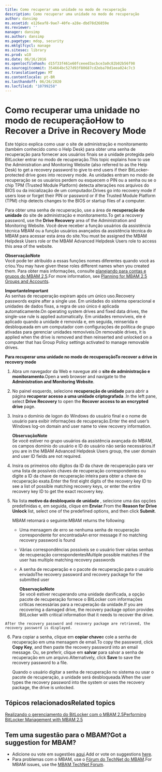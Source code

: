 ```yaml
---
title: Como recuperar uma unidade no modo de recuperação
description: Como recuperar uma unidade no modo de recuperação
author: dansimp
ms.assetid: e126eaf8-9ae7-40fe-a28e-dbd78d26859e
ms.reviewer: ''
manager: dansimp
ms.author: dansimp
ms.pagetype: mdop, security
ms.mktglfcycl: manage
ms.sitesec: library
ms.prod: w10
ms.date: 06/16/2016
ms.openlocfilehash: d15f33f461e60fceeed3acbce3a0c82b02b56f98
ms.sourcegitcommit: 354664bc527d93f80687cd2eba70d1eea024c7c3
ms.translationtype: MT
ms.contentlocale: pt-BR
ms.lasthandoff: 06/26/2020
ms.locfileid: "10799258"
---
```

# <span data-ttu-id="65237-103">Como recuperar uma unidade no modo de recuperação</span><span class="sxs-lookup"><span data-stu-id="65237-103">How to Recover a Drive in Recovery Mode</span></span>


<span data-ttu-id="65237-104">Este tópico explica como usar o site de administração e monitoramento (também conhecido como o Help Desk) para obter uma senha de recuperação para fornecer aos usuários finais se a unidade protegida pelo BitLocker entrar no modo de recuperação.</span><span class="sxs-lookup"><span data-stu-id="65237-104">This topic explains how to use the Administration and Monitoring Website (also referred to as the Help Desk) to get a recovery password to give to end users if their BitLocker-protected drive goes into recovery mode.</span></span> <span data-ttu-id="65237-105">As unidades entram no modo de recuperação se os usuários perdem ou esquecem o PIN ou a senha ou se o chip TPM (Trusted Module Platform) detecta alterações nos arquivos do BIOS ou da inicialização de um computador.</span><span class="sxs-lookup"><span data-stu-id="65237-105">Drives go into recovery mode if users lose or forget their PIN or password or if the Trusted Module Platform (TPM) chip detects changes to the BIOS or startup files of a computer.</span></span>

<span data-ttu-id="65237-106">Para obter uma senha de recuperação, use a área de **recuperação de unidade** do site de administração e monitoramento.</span><span class="sxs-lookup"><span data-stu-id="65237-106">To get a recovery password, use the **Drive Recovery** area of the Administration and Monitoring Website.</span></span> <span data-ttu-id="65237-107">Você deve receber a função usuários da assistência técnica MBAM ou a função usuários avançados da assistência técnica do MBAM para acessar esta área do site.</span><span class="sxs-lookup"><span data-stu-id="65237-107">You must be assigned the MBAM Helpdesk Users role or the MBAM Advanced Helpdesk Users role to access this area of the website.</span></span>

**<span data-ttu-id="65237-108">Observação</span><span class="sxs-lookup"><span data-stu-id="65237-108">Note</span></span>**  
<span data-ttu-id="65237-109">Você pode ter atribuído a essas funções nomes diferentes quando você as criou.</span><span class="sxs-lookup"><span data-stu-id="65237-109">You may have given these roles different names when you created them.</span></span> <span data-ttu-id="65237-110">Para obter mais informações, consulte [planejando para contas e grupos do MBAM 2,5](planning-for-mbam-25-groups-and-accounts.md#bkmk-helpdesk-roles).</span><span class="sxs-lookup"><span data-stu-id="65237-110">For more information, see [Planning for MBAM 2.5 Groups and Accounts](planning-for-mbam-25-groups-and-accounts.md#bkmk-helpdesk-roles).</span></span>



**<span data-ttu-id="65237-111">Importante</span><span class="sxs-lookup"><span data-stu-id="65237-111">Important</span></span>**  
<span data-ttu-id="65237-112">As senhas de recuperação expiram após um único uso.</span><span class="sxs-lookup"><span data-stu-id="65237-112">Recovery passwords expire after a single use.</span></span> <span data-ttu-id="65237-113">Em unidades do sistema operacional e unidades de dados fixas, a regra de uso único é aplicada automaticamente.</span><span class="sxs-lookup"><span data-stu-id="65237-113">On operating system drives and fixed data drives, the single-use rule is applied automatically.</span></span> <span data-ttu-id="65237-114">Em unidades removíveis, ele é aplicado quando a unidade é removida e, em seguida, reinserida e desbloqueada em um computador com configurações de política de grupo ativadas para gerenciar unidades removíveis.</span><span class="sxs-lookup"><span data-stu-id="65237-114">On removable drives, it is applied when the drive is removed and then reinserted and unlocked on a computer that has Group Policy settings activated to manage removable drives.</span></span>



**<span data-ttu-id="65237-115">Para recuperar uma unidade no modo de recuperação</span><span class="sxs-lookup"><span data-stu-id="65237-115">To recover a drive in recovery mode</span></span>**

1.  <span data-ttu-id="65237-116">Abra um navegador da Web e navegue até o **site de administração e monitoramento**.</span><span class="sxs-lookup"><span data-stu-id="65237-116">Open a web browser and navigate to the **Administration and Monitoring Website**.</span></span>

2.  <span data-ttu-id="65237-117">No painel esquerdo, selecione **recuperação de unidade** para abrir a página **recuperar acesso a uma unidade criptografada** .</span><span class="sxs-lookup"><span data-stu-id="65237-117">In the left pane, select **Drive Recovery** to open the **Recover access to an encrypted drive** page.</span></span>

3.  <span data-ttu-id="65237-118">Insira o domínio de logon do Windows do usuário final e o nome de usuário para exibir informações de recuperação.</span><span class="sxs-lookup"><span data-stu-id="65237-118">Enter the end user’s Windows log-on domain and user name to view recovery information.</span></span>

    **<span data-ttu-id="65237-119">Observação</span><span class="sxs-lookup"><span data-stu-id="65237-119">Note</span></span>**  
    <span data-ttu-id="65237-120">Se você estiver no grupo usuários da assistência avançada do MBAM, os campos domínio do usuário e ID do usuário não serão necessários.</span><span class="sxs-lookup"><span data-stu-id="65237-120">If you are in the MBAM Advanced Helpdesk Users group, the user domain and user ID fields are not required.</span></span>



4.  <span data-ttu-id="65237-121">Insira os primeiros oito dígitos da ID da chave de recuperação para ver uma lista de possíveis chaves de recuperação correspondentes ou digite a ID da chave de recuperação inteira para obter a chave de recuperação exata.</span><span class="sxs-lookup"><span data-stu-id="65237-121">Enter the first eight digits of the recovery key ID to see a list of possible matching recovery keys, or enter the entire recovery key ID to get the exact recovery key.</span></span>

5.  <span data-ttu-id="65237-122">Na lista **motivo da desbloqueio de unidade** , selecione uma das opções predefinidas e, em seguida, clique em **Enviar**.</span><span class="sxs-lookup"><span data-stu-id="65237-122">From the **Reason for Drive Unlock** list, select one of the predefined options, and then click **Submit**.</span></span>

    <span data-ttu-id="65237-123">MBAM retornará o seguinte:</span><span class="sxs-lookup"><span data-stu-id="65237-123">MBAM returns the following:</span></span>

    -   <span data-ttu-id="65237-124">Uma mensagem de erro se nenhuma senha de recuperação correspondente for encontrada</span><span class="sxs-lookup"><span data-stu-id="65237-124">An error message if no matching recovery password is found</span></span>

    -   <span data-ttu-id="65237-125">Várias correspondências possíveis se o usuário tiver várias senhas de recuperação correspondentes</span><span class="sxs-lookup"><span data-stu-id="65237-125">Multiple possible matches if the user has multiple matching recovery passwords</span></span>

    -   <span data-ttu-id="65237-126">A senha de recuperação e o pacote de recuperação para o usuário enviado</span><span class="sxs-lookup"><span data-stu-id="65237-126">The recovery password and recovery package for the submitted user</span></span>

        **<span data-ttu-id="65237-127">Observação</span><span class="sxs-lookup"><span data-stu-id="65237-127">Note</span></span>**  
        <span data-ttu-id="65237-128">Se você estiver recuperando uma unidade danificada, a opção pacote de recuperação fornece o BitLocker com informações críticas necessárias para a recuperação da unidade.</span><span class="sxs-lookup"><span data-stu-id="65237-128">If you are recovering a damaged drive, the recovery package option provides BitLocker with critical information that it needs to recover the drive.</span></span>



~~~
After the recovery password and recovery package are retrieved, the recovery password is displayed.
~~~

6. <span data-ttu-id="65237-129">Para copiar a senha, clique em **copiar chave**e cole a senha de recuperação em uma mensagem de email.</span><span class="sxs-lookup"><span data-stu-id="65237-129">To copy the password, click **Copy Key**, and then paste the recovery password into an email message.</span></span> <span data-ttu-id="65237-130">Ou, se preferir, clique em **salvar** para salvar a senha de recuperação em um arquivo.</span><span class="sxs-lookup"><span data-stu-id="65237-130">Alternatively, click **Save** to save the recovery password to a file.</span></span>

   <span data-ttu-id="65237-131">Quando o usuário digitar a senha de recuperação no sistema ou usar o pacote de recuperação, a unidade será desbloqueada.</span><span class="sxs-lookup"><span data-stu-id="65237-131">When the user types the recovery password into the system or uses the recovery package, the drive is unlocked.</span></span>



## <span data-ttu-id="65237-132">Tópicos relacionados</span><span class="sxs-lookup"><span data-stu-id="65237-132">Related topics</span></span>


[<span data-ttu-id="65237-133">Realizando o gerenciamento do BitLocker com o MBAM 2.5</span><span class="sxs-lookup"><span data-stu-id="65237-133">Performing BitLocker Management with MBAM 2.5</span></span>](performing-bitlocker-management-with-mbam-25.md)



## <span data-ttu-id="65237-134">Tem uma sugestão para o MBAM?</span><span class="sxs-lookup"><span data-stu-id="65237-134">Got a suggestion for MBAM?</span></span>
- <span data-ttu-id="65237-135">Adicione ou vote em sugestões [aqui](http://mbam.uservoice.com/forums/268571-microsoft-bitlocker-administration-and-monitoring).</span><span class="sxs-lookup"><span data-stu-id="65237-135">Add or vote on suggestions [here](http://mbam.uservoice.com/forums/268571-microsoft-bitlocker-administration-and-monitoring).</span></span> 
- <span data-ttu-id="65237-136">Para problemas com o MBAM, use o [Fórum do TechNet do MBAM](https://social.technet.microsoft.com/Forums/home?forum=mdopmbam).</span><span class="sxs-lookup"><span data-stu-id="65237-136">For MBAM issues, use the [MBAM TechNet Forum](https://social.technet.microsoft.com/Forums/home?forum=mdopmbam).</span></span> 





